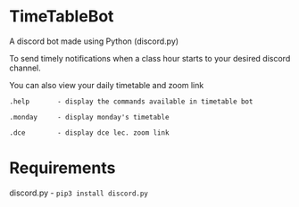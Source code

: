 # TimeTableBot

A discord bot made using Python (discord.py)


To send timely notifications when a class hour starts to your desired discord channel.


You can also view your daily timetable and zoom link

```
.help       - display the commands available in timetable bot
```

```
.monday     - display monday's timetable
```
```
.dce        - display dce lec. zoom link
```

# Requirements

discord.py - `pip3 install discord.py`
